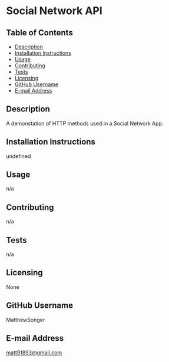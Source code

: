 # Social Network API


  ## Table of Contents
  * [Description](#description)
  * [Installation Instructions](#installation-instructions)
  * [Usage](#usage)
  * [Contributing](#contributing)
  * [Tests](#tests)
  * [Licensing](#licensing)
  * [GitHub Username](#github-username)
  * [E-mail Address](#e-mail-address)
  ## Description
  A demonstation of HTTP methods used in a Social Network App.
  
  ## Installation Instructions
  undefined
  
  ## Usage
 n/a
  
  ## Contributing
  n/a
  
  ## Tests
  n/a
  
  ## Licensing
  None
  
  ## GitHub Username
  MatthewSonger
  
  ## E-mail Address
  matt91893@gmail.com
